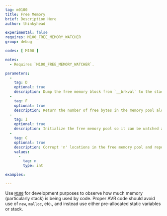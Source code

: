 ```yaml
---
tag: m0100
title: Free Memory
brief: Description Here
author: thinkyhead

experimental: false
requires: M100_FREE_MEMORY_WATCHER
group: debug

codes: [ M100 ]

notes:
  - Requires `M100_FREE_MEMORY_WATCHER`.

parameters:
  -
    tag: D
    optional: true
    description: Dump the free memory block from `__brkval` to the stack pointer.
  -
    tag: F
    optional: true
    description: Return the number of free bytes in the memory pool along with other vital statistics that define the memory pool.
  -
    tag: I
    optional: true
    description: Initialize the free memory pool so it can be watched and print vital statistics that define the free memory pool.
  -
    tag: C
    optional: true
    description: Corrupt 'n' locations in the free memory pool and report the locations of the corruption. This is useful to check the correctness of the `M100 D` and `M100 F` commands.
    values:
      -
        tag: n
        type: int

examples:

---
```


Use [`M100`](/docs/gcode/M100.html) for development purposes to observe how much memory (particularly stack) is being used by code. Proper AVR code should avoid use of `new`, `malloc`, etc., and instead use either pre-allocated static variables or stack.
